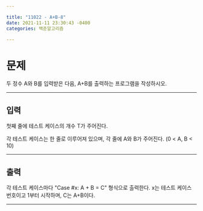 ```yaml
---

title: "11022 - A+B-8"
date: 2021-11-11 23:30:43 -0400
categories: 백준알고리즘

---
```


# 문제
두 정수 A와 B를 입력받은 다음, A+B를 출력하는 프로그램을 작성하시오.

---

## 입력
첫째 줄에 테스트 케이스의 개수 T가 주어진다.

각 테스트 케이스는 한 줄로 이루어져 있으며, 각 줄에 A와 B가 주어진다. (0 < A, B < 10)

---

## 출력
각 테스트 케이스마다 "Case #x: A + B = C" 형식으로 출력한다. x는 테스트 케이스 번호이고 1부터 시작하며, C는 A+B이다.

---

